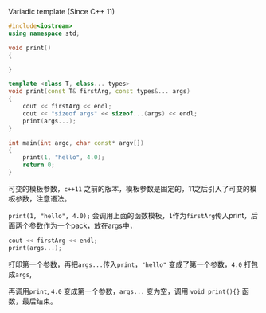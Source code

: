 

Variadic template (Since C++ 11)

```cpp
#include<iostream>
using namespace std;

void print()
{

}

template <class T, class... types>
void print(const T& firstArg, const types&... args)
{
    cout << firstArg << endl;
    cout << "sizeof args" << sizeof...(args) << endl;
    print(args...);
}

int main(int argc, char const* argv[])
{
    print(1, "hello", 4.0);
    return 0;
}
```

可变的模板参数，`c++11` 之前的版本，模板参数是固定的，11之后引入了可变的模板参数，注意语法。

`print(1, "hello", 4.0);` 会调用上面的函数模板，`1`作为`firstArg`传入print，后面两个参数作为一个pack，放在args中，

```cpp
cout << firstArg << endl;
print(args...);
```

打印第一个参数，再把`args...`传入`print`，`"hello"` 变成了第一个参数，`4.0` 打包成`args`,

再调用`print`, `4.0` 变成第一个参数，`args...` 变为空，调用 `void print(){}` 函数，最后结束。



